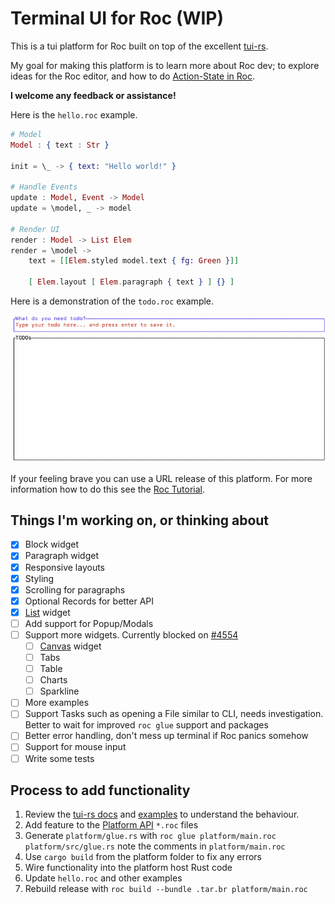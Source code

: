
# Terminal UI for Roc (WIP)

This is a tui platform for Roc built on top of the excellent [tui-rs](https://docs.rs/tui/0.19.0/tui/).

My goal for making this platform is to learn more about Roc dev; to explore ideas for the Roc editor, and how to do [Action-State in Roc](https://docs.google.com/document/d/16qY4NGVOHu8mvInVD-ddTajZYSsFvFBvQON_hmyHGfo/edit#).

**I welcome any feedback or assistance!**

Here is the `hello.roc` example.

```elixir
# Model
Model : { text : Str }

init = \_ -> { text: "Hello world!" }

# Handle Events
update : Model, Event -> Model
update = \model, _ -> model

# Render UI
render : Model -> List Elem
render = \model -> 
    text = [[Elem.styled model.text { fg: Green }]]
    
    [ Elem.layout [ Elem.paragraph { text } ] {} ]
```

Here is a demonstration of the `todo.roc` example.

![](todo-example.gif)

If your feeling brave you can use a URL release of this platform. For more information how to do this see the [Roc Tutorial](https://www.roc-lang.org/tutorial#the-app-module-header).

## Things I'm working on, or thinking about
- [x] Block widget
- [x] Paragraph widget
- [x] Responsive layouts 
- [x] Styling
- [x] Scrolling for paragraphs
- [x] Optional Records for better API 
- [x] [List](https://docs.rs/tui/0.19.0/tui/widgets/struct.List.html) widget
- [ ] Add support for Popup/Modals
- [ ] Support more widgets. Currently blocked on [#4554](https://github.com/roc-lang/roc/issues/4554)
  - [ ] [Canvas](https://docs.rs/tui/latest/tui/widgets/canvas/struct.Canvas.html#) widget  
  - [ ] Tabs
  - [ ] Table
  - [ ] Charts
  - [ ] Sparkline
- [ ] More examples
- [ ] Support Tasks such as opening a File similar to CLI, needs investigation. Better to wait for improved `roc glue` support and packages
- [ ] Better error handling, don't mess up terminal if Roc panics somehow
- [ ] Support for mouse input
- [ ] Write some tests

## Process to add functionality
1. Review the [tui-rs docs](https://docs.rs/tui/0.19.0/tui/) and [examples](https://github.com/fdehau/tui-rs/tree/master/examples) to understand the behaviour.
2. Add feature to the [Platform API](./platform/main.roc) `*.roc` files
3. Generate `platform/glue.rs` with `roc glue platform/main.roc platform/src/glue.rs` note the comments in `platform/main.roc`
4. Use `cargo build` from the platform folder to fix any errors
5. Wire functionality into the platform host Rust code 
6. Update `hello.roc` and other examples
7. Rebuild release with `roc build --bundle .tar.br platform/main.roc` 


